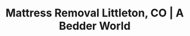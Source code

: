 ---
layout: location.njk
title: "Mattress Removal Littleton, CO | A Bedder World"
description: "Historic Littleton mattress removal service. $125 pickup serving downtown, Ken Caryl Ranch, Columbine areas. Arapahoe County compliant disposal."
permalink: "/mattress-removal/colorado/denver/littleton/"
city: "Littleton"
state: "Colorado"
stateSlug: "colorado"
parentMetro: "Denver"
tier: 2
coordinates:
  lat: 39.6133
  lng: -105.0178
zipCodes:
  - "80120"
  - "80123" 
  - "80121"
  - "80127"
pricing:
  one: 125
  two: 155
  three: 180
  mostPopular: "two"
  startingPrice: 125
  single: 125
  queen: 155
  king: 180
businessHours: "Monday - Sunday, 8 AM - 6 PM"
serviceArea: "Littleton and surrounding Arapahoe County communities"
phone: "720-263-6094"
neighborhoods:
  - name: "Historic Downtown Littleton"
    zipCodes: ["80120"]
  - name: "Ken Caryl Ranch"
    zipCodes: ["80127"]
  - name: "Columbine"
    zipCodes: ["80123"]
  - name: "Chatfield Bluffs"
    zipCodes: ["80123"]
  - name: "South Platte"
    zipCodes: ["80120"]
  - name: "Westgold Meadows"
    zipCodes: ["80123"]
  - name: "Alkire Acres"
    zipCodes: ["80123"]
  - name: "Columbine Hills"
    zipCodes: ["80123"]
  - name: "Columbine Knolls"
    zipCodes: ["80123"]
  - name: "Chatfield Farms"
    zipCodes: ["80123"]
  - name: "Deer Creek"
    zipCodes: ["80127"]
  - name: "Roxborough"
    zipCodes: ["80125"]
  - name: "Stony Creek"
    zipCodes: ["80123"]
  - name: "Grant Ranch"
    zipCodes: ["80127"]
  - name: "Plains at Ken Caryl"
    zipCodes: ["80127"]
reviews:
  count: 127
  featured:
    - text: "Antique shop owner downtown needed quick removal of water-damaged inventory mattresses. Team coordinated around Main Street foot traffic and handled multiple units efficiently without disrupting historic district business."
      author: "Patricia R."
      neighborhood: "Historic Downtown"
    - text: "Theater renovation required clearing old green room furniture including several daybed mattresses. Perfect timing between rehearsals and they worked around our performance schedule without missing a beat."
      author: "Marcus F."
      neighborhood: "South Platte"
    - text: "Art studio conversion meant removing twin beds from converted bedroom space. Team protected finished hardwood floors and navigated narrow Victorian staircase with professional care."
      author: "Elena S."
      neighborhood: "Columbine Hills"
nearbyCities:
  - name: "Denver"
    distance: 9
    slug: "denver"
    isSuburb: false
  - name: "Highlands Ranch"
    distance: 8
    slug: "highlands-ranch"
    isSuburb: true
  - name: "Centennial"
    distance: 12
    slug: "centennial"
    isSuburb: true
  - name: "Lakewood"
    distance: 11
    slug: "lakewood"
    isSuburb: true
faqs:
  - question: "Do you serve both historic downtown and suburban Littleton neighborhoods?"
    answer: "Yes, we service all Littleton areas from century-old downtown buildings to modern Ken Caryl Ranch developments. Each area has unique access needs we handle professionally."
  - question: "Can you navigate Main Street's historic district parking restrictions?"
    answer: "Absolutely. We coordinate with downtown businesses and understand Main Street loading protocols. Our team works efficiently to minimize disruption to the historic district."
  - question: "How do you handle removals from converted loft and studio spaces?"
    answer: "We regularly service Littleton's growing arts community including converted spaces downtown. Our team protects creative work areas and handles unconventional access situations."
  - question: "Do you work around local business and cultural event schedules?"
    answer: "Definitely. Littleton's active cultural calendar means we coordinate with gallery openings, theater performances, and community events. Flexible scheduling accommodates the arts community."
  - question: "Can you handle both antique furniture disposal and modern mattress removal?"
    answer: "Yes, we service Littleton's mix of vintage home furnishings and contemporary furniture. Different materials require specialized handling we provide for both historic and modern items."
  - question: "How quickly can you respond for business and commercial removals?"
    answer: "Same-day service available for Littleton businesses including shops, galleries, and studios. We understand commercial disruptions cost money and work fast."
  - question: "Do you serve the Ken Caryl Ranch and foothills neighborhoods?"
    answer: "We cover all Ken Caryl Ranch areas and foothills communities. Our routes include both Jefferson County and Arapahoe County portions of greater Littleton."
  - question: "What happens to mattresses after pickup in Littleton?"
    answer: "All mattresses are processed through our in-house recycling program. We disassemble each mattress and recycle 100% of materials - steel springs, foam, and fabric - keeping everything out of landfills."
pageContent:
  heroDescription: "Trusted mattress removal serving historic Littleton's diverse community. Next-day pickup from Main Street businesses to Ken Caryl Ranch homes. Professional service supporting local artists, shop owners, and families since 2015."
  
  aboutService: "Littleton's mattress removal specialists understand this community's unique blend of historic charm and modern living. We serve downtown business owners, local artists, theater groups, and families across diverse neighborhoods from century-old Main Street buildings to contemporary Ken Caryl developments. Our team navigates everything from Victorian-era narrow staircases to modern multi-level homes. Local galleries, antique shops, and creative spaces trust us for sensitive handling of valuable items and workspace protection. We coordinate with Littleton's active cultural calendar and business community needs throughout this vibrant South Platte River town."
  
  serviceAreasIntro: "Professional pickup service throughout Littleton's diverse neighborhoods and business districts:"
  
  regulationsCompliance: "Arapahoe County mandates licensed haulers for large item disposal while protecting local waterways and environment. Littleton businesses benefit from commercial-grade service that handles permits and documentation. Historic downtown properties often need additional coordination for preservation compliance. Our team manages both residential and commercial requirements while maintaining Littleton's community character. Creative spaces and cultural venues receive specialized handling for unique disposal needs."
  
  environmentalImpact: "Littleton residents value South Platte River watershed protection and historic preservation principles. Our in-house recycling program diverts 40 pounds per unit from Front Range landfills. Steel springs are processed at regional metal recycling facilities. Foam materials become carpet padding through our manufacturing partnerships. Natural fiber content creates new textile products. This comprehensive approach matches Littleton's environmental stewardship while serving the community's sustainability values along the South Platte corridor."
  
  howItWorksScheduling: "Service slots coordinate with Littleton's business hours and cultural event calendar. Downtown commercial pickups work around foot traffic patterns. Residential appointments accommodate family schedules throughout diverse neighborhoods."
  
  howItWorksService: "Experienced crews respect both historic properties and modern homes. We handle antique building challenges including narrow doorways and steep stairs. Protective equipment preserves creative workspaces and business environments during removal."
  
  howItWorksDisposal: "Our in-house recycling program processes all materials on-site for maximum recovery. We disassemble mattresses completely and direct materials to appropriate recycling streams, supporting Front Range environmental programs while providing Littleton businesses and residents convenient disposal solutions."
  
  sidebarStats:
    mattressesRemoved: "3,100"
localRegulations: "Arapahoe County restricts mattress disposal through regular waste collection, requiring licensed professional removal. Our in-house recycling program meets all county environmental standards. Historic downtown properties may need preservation compliance coordination. Commercial establishments benefit from documented disposal for business licensing requirements. Ken Caryl Ranch and suburban areas follow standard Jefferson County protocols for large item removal."
---